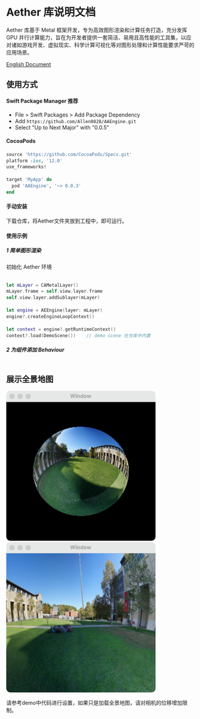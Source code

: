 # Aether 库说明文档

Aether 库基于 Metal 框架开发，专为高效图形渲染和计算任务打造，充分发挥 GPU 并行计算能力，旨在为开发者提供一套简洁、易用且高性能的工具集，以应对诸如游戏开发、虚拟现实、科学计算可视化等对图形处理和计算性能要求严苛的应用场景。

[English Document](https://github.com/Allen0828/AAEngine/blob/master/README_EN.md)


## 使用方式
#### Swift Package Manager  推荐

- File > Swift Packages > Add Package Dependency
- Add `https://github.com/Allen0828/AAEngine.git`
- Select "Up to Next Major" with "0.0.5"

#### CocoaPods

```ruby
source 'https://github.com/CocoaPods/Specs.git'
platform :ios, '12.0'
use_frameworks!

target 'MyApp' do
  pod 'AAEngine', '~> 0.0.3'
end
```
#### 手动安装
下载仓库，将Aether文件夹放到工程中，即可运行。


#### 使用示例
##### 1 简单图形渲染
初始化 Aether 环境
```swift

let mLayer = CAMetalLayer()
mLayer.frame = self.view.layer.frame
self.view.layer.addSublayer(mLayer)

let engine = AEEngine(layer: mLayer)
engine?.createEngineLoopContext()

let context = engine?.getRuntimeContext()
context?.load(DemoScene())    // demo scene 在仓库中内置

```

##### 2 为组件添加 Behaviour
```swift

```



## 展示全景地图
<view><img src="https://github.com/Allen0828/AAEngine/blob/main/images/img_01.jpg" width="400"></img><img src="https://github.com/Allen0828/AAEngine/blob/main/images/img_02.jpg" width="400"></img>
</view>

请参考demo中代码进行设置，如果只是加载全景地图，请对相机的位移增加限制。
